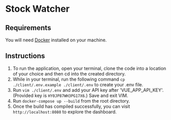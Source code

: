 # Stock Watcher

## Requirements

You will need [Docker](https://www.docker.com/) installed on your machine.

## Instructions

1. To run the application, open your terminal, clone the code into a location of your choice and then cd into the created directory.
2. While in your terminal, run the following command `cp ./client/.env.example ./client/.env` to create your .env file.
3. Run `vim ./client/.env` and add your API key after 'VUE_APP_API_KEY'. (Provided key is `HY0JP87WH3PG17X6`.) Save and exit VIM.
4. Run ```docker-compose up --build``` from the root directory.
5. Once the build has compiled successfully, you can visit ```http://localhost:8080``` to explore the dashboard.
